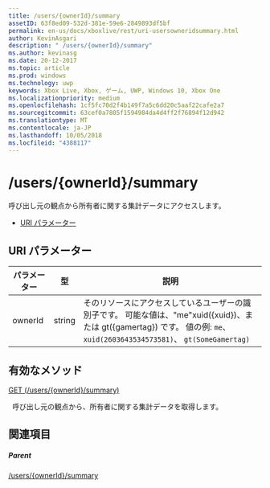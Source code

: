 ```yaml
---
title: /users/{ownerId}/summary
assetID: 63f8ed09-532d-381e-59e6-2849893df5bf
permalink: en-us/docs/xboxlive/rest/uri-usersowneridsummary.html
author: KevinAsgari
description: " /users/{ownerId}/summary"
ms.author: kevinasg
ms.date: 20-12-2017
ms.topic: article
ms.prod: windows
ms.technology: uwp
keywords: Xbox Live, Xbox, ゲーム, UWP, Windows 10, Xbox One
ms.localizationpriority: medium
ms.openlocfilehash: 1cf5fc70d2f4b149f7a5c6dd20c5aaf22cafe2a7
ms.sourcegitcommit: 63cef0a7805f1594984da4d4ff2f76894f12d942
ms.translationtype: MT
ms.contentlocale: ja-JP
ms.lasthandoff: 10/05/2018
ms.locfileid: "4388117"
---
```

# <a name="usersowneridsummary"></a>/users/{ownerId}/summary
呼び出し元の観点から所有者に関する集計データにアクセスします。

  * [URI パラメーター](#ID4EQ)

<a id="ID4EQ"></a>


## <a name="uri-parameters"></a>URI パラメーター

| パラメーター| 型| 説明|
| --- | --- | --- |
| ownerId| string| そのリソースにアクセスしているユーザーの識別子です。 可能な値は、"me"xuid({xuid})、または gt({gamertag}) です。 値の例: <code>me</code>、 <code>xuid(2603643534573581)</code>、 <code>gt(SomeGamertag)</code>|

<a id="ID4ESB"></a>


## <a name="valid-methods"></a>有効なメソッド

[GET (/users/{ownerId}/summary)](uri-usersowneridsummaryget.md)

&nbsp;&nbsp;呼び出し元の観点から、所有者に関する集計データを取得します。

<a id="ID4E3B"></a>


## <a name="see-also"></a>関連項目

<a id="ID4E5B"></a>


##### <a name="parent"></a>Parent

[/users/{ownerId}/summary]()
